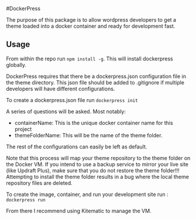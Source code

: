 #DockerPress

The purpose of this package is to allow wordpress developers to get a theme
loaded into a docker container and ready for development fast.

## Usage
From within the repo run `npm install -g`.  This will install dockerpress globally.

DockerPress requires that there be a dockerpress.json configuration file in the
 theme directory.  This json file should be added to .gitignore if multiple developers
  will have different configurations.
  
  To create a dockerpress.json file run `dockerpress init`
  
  A series of questions will be asked.  Most notably:
  
  - containerName:  This is the unique docker container name for this project
  - themeFolderName:  This will be the name of the theme folder.
  
The rest of the configurations can easily be left as default.

Note that this process will map your theme repository to the theme folder on the Docker VM.
If you intend to use a backup service to mirror your live site (like Updraft Plus), 
 make sure that you do not restore the theme folder!!!  Attempting to install the theme 
 folder results in a bug where the local theme repository files are deleted.
 
 To create the image, container, and run your development site run : `dockerpress run`
 
 From there I recommend using Kitematic to manage the VM.
   
